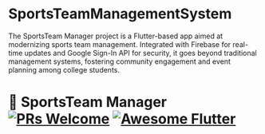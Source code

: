# SportsTeamManagementSystem
The SportsTeam Manager project is a Flutter-based app aimed at modernizing sports team management. Integrated with Firebase for real-time updates and Google Sign-In API for security, it goes beyond traditional management systems, fostering community engagement and event planning among college students.
# 🏀 SportsTeam Manager [![PRs Welcome](https://img.shields.io/badge/PRs-welcome-brightgreen.svg?style=flat-square)](http://makeapullrequest.com) <a href="https://github.com/Solido/awesome-flutter"><img alt="Awesome Flutter" src="https://img.shields.io/badge/Awesome-Flutter-blue.svg?longCache=true&style=flat-square" /></a>






